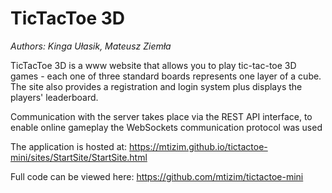 # TicTacToe 3D

*Authors: Kinga Ułasik, Mateusz Ziemła*

TicTacToe 3D is a www website that allows you to play tic-tac-toe 3D games - each one of three standard boards represents one layer of a cube. The site also provides a registration and login system plus displays the players' leaderboard. 

Communication with the server takes place via the REST API interface, to enable online gameplay the WebSockets communication protocol was used

The application is hosted at: https://mtizim.github.io/tictactoe-mini/sites/StartSite/StartSite.html

Full code can be viewed here: https://github.com/mtizim/tictactoe-mini

